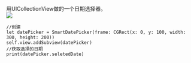 用UICollectionView做的一个日期选择器。
<br />
<img src="https://github.com/lyluoyuan/LYDatePicker/blob/master/SmartDatePicker.gif">
```
//创建
let datePicker = SmartDatePicker(frame: CGRect(x: 0, y: 100, width: 300, height: 200))
self.view.addSubview(datePicker)
//获取选择的日期
print(datePicker.seletedDate)
```